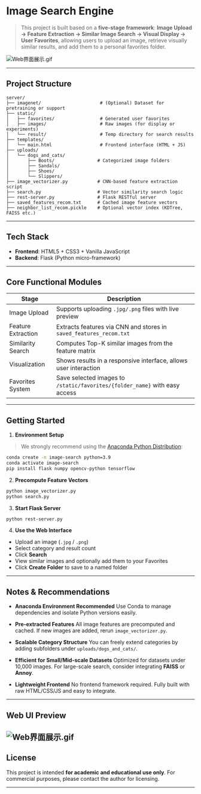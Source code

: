 # Image Search Engine

> This project is built based on a **five-stage framework**:
> **Image Upload → Feature Extraction → Similar Image Search → Visual Display → User Favorites**,
> allowing users to upload an image, retrieve visually similar results, and add them to a personal favorites folder.

![Web界面展示.gif](src/Web%E7%95%8C%E9%9D%A2%E5%B1%95%E7%A4%BA.gif)

---

## Project Structure

```
server/
├── imagenet/                      # (Optional) Dataset for pretraining or support
├── static/
│   ├── favorites/                 # Generated user favorites
│   ├── images/                    # Raw images (for display or experiments)
│   └── result/                    # Temp directory for search results
├── templates/
│   └── main.html                  # Frontend interface (HTML + JS)
├── uploads/
│   └── dogs_and_cats/
│       ├── Boots/                # Categorized image folders
│       ├── Sandals/
│       ├── Shoes/
│       └── Slippers/
├── image_vectorizer.py           # CNN-based feature extraction script
├── search.py                     # Vector similarity search logic
├── rest-server.py                # Flask RESTful server
├── saved_features_recom.txt      # Cached image feature vectors
├── neighbor_list_recom.pickle    # Optional vector index (KDTree, FAISS etc.)
```

---

## Tech Stack

* **Frontend**: HTML5 + CSS3 + Vanilla JavaScript
* **Backend**: Flask (Python micro-framework)

---

## Core Functional Modules

| Stage              | Description                                                                |
| ------------------ | -------------------------------------------------------------------------- |
| Image Upload       | Supports uploading `.jpg/.png` files with live preview                     |
| Feature Extraction | Extracts features via CNN and stores in `saved_features_recom.txt`         |
| Similarity Search  | Computes Top-K similar images from the feature matrix                      |
| Visualization      | Shows results in a responsive interface, allows user interaction           |
| Favorites System   | Save selected images to `/static/favorites/{folder_name}` with easy access |

---

## Getting Started

1. **Environment Setup**

> We strongly recommend using the [Anaconda Python Distribution](https://www.anaconda.com/products/distribution):

```bash
conda create -n image-search python=3.9
conda activate image-search
pip install flask numpy opencv-python tensorflow
```

2. **Precompute Feature Vectors**

```bash
python image_vectorizer.py
python search.py
```

3. **Start Flask Server**

```bash
python rest-server.py
```

4. **Use the Web Interface**

* Upload an image (`.jpg` / `.png`)
* Select category and result count
* Click **Search**
* View similar images and optionally add them to your Favorites
* Click **Create Folder** to save to a named folder

---

## Notes & Recommendations

* **Anaconda Environment Recommended**
  Use Conda to manage dependencies and isolate Python versions easily.

* **Pre-extracted Features**
  All image features are precomputed and cached. If new images are added, rerun `image_vectorizer.py`.

* **Scalable Category Structure**
  You can freely extend categories by adding subfolders under `uploads/dogs_and_cats/`.

* **Efficient for Small/Mid-scale Datasets**
  Optimized for datasets under 10,000 images. For large-scale search, consider integrating **FAISS** or **Annoy**.

* **Lightweight Frontend**
  No frontend framework required. Fully built with raw HTML/CSS/JS and easy to integrate.

---

## Web UI Preview

![Web界面展示.gif](src/Web%E7%95%8C%E9%9D%A2%E5%B1%95%E7%A4%BA.gif)
---

## License

This project is intended **for academic and educational use only**.
For commercial purposes, please contact the author for licensing.

---
